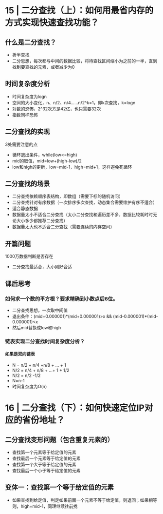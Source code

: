 # 15 | 二分查找（上）：如何用最省内存的方式实现快速查找功能？

## 什么是二分查找？

- 折半查找
- 二分思想，每次都与中间的数据比较，将待查找区间缩小为之前的一半，直到找到要查找的元素，或者减少为0

## 时间复杂度分析

- 时间复杂度为logn
- 空间的大小变化，n、n/2、n/4……n/2^k=1，即k次查找，k=logn
- 对数的恐怖，2^32次方是42亿，也只需要32次
- 指数同样恐怖

## 二分查找的实现

3处需要注意的点

- 循环退出条件，while(low<=high)
- mid的取值，mid=low+(high-low)/2
- low和high的更新，low=mid-1，high=mid+1，这样避免死循环

## 二分查找的场景

- 二分查找依赖顺序表结构，即数组（需要下标的随机访问）
- 二分查找针对有序数据（一次排序多次查找，动态集合需要维护有序不适合）
- 适合静态数据
- 数据量太小不适合二分查找（太小二分查找和遍历差不多，数据比较耗时时无论大小多少都推荐二分查找）
- 数据量太大也不适合二分查找（需要连续的内存空间）

## 开篇问题

1000万数据判断是否存在

- 二分查找最适合，大小刚好合适

## 课后思考

### 如何求一个数的平方根？要求精确到小数点后6位。

- 二分查找思想，一次取中间值
- 退出条件：(mid+0.000001)\*(mid+0.000001)>x && (mid-0.000001)\*(mid-0.000001)<x
- 然后mid替换成low和high

### 链表实现二分查找时间复杂度分析？

#### 如果是双向链表

- N = n/2 + n/4 +n/8 + ... + 1 
- N/2 =       n/4 + n/8 + ...+ 1 + 1/2
- N/2 = n/2 -1/2
- N=n-1
- 时间复杂度为O(n)



# 16 | 二分查找（下）：如何快速定位IP对应的省份地址？

## 二分查找变形问题（包含重复元素的）

- 查找第一个元素等于给定值的元素
- 查找最后一个元素等于给定值的元素
- 查找第一个大于等于给定值的元素
- 查找最后一个小于等于给定值的元素

## 变体一：查找第一个等于给定值的元素

- 如果查找到给定值，判定如果前面一个元素不等于给定值，则返回；如果相等则，high=mid-1，同理继续往前找
